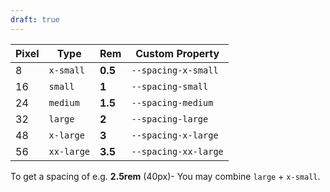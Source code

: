 ```yaml
---
draft: true
---
```


| Pixel | Type       | Rem     | Custom Property      |
| ----- | ---------- | ------- | -------------------- |
| 8     | `x-small`  | **0.5** | `--spacing-x-small`  |
| 16    | `small`    | **1**   | `--spacing-small`    |
| 24    | `medium`   | **1.5** | `--spacing-medium`   |
| 32    | `large`    | **2**   | `--spacing-large`    |
| 48    | `x-large`  | **3**   | `--spacing-x-large`  |
| 56    | `xx-large` | **3.5** | `--spacing-xx-large` |

To get a spacing of e.g. **2.5rem** (40px)- You may combine `large` + `x-small`.
